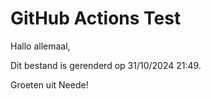 

# GitHub Actions Test

Hallo allemaal,

Dit bestand is gerenderd op 31/10/2024 21:49.

Groeten uit Neede!
